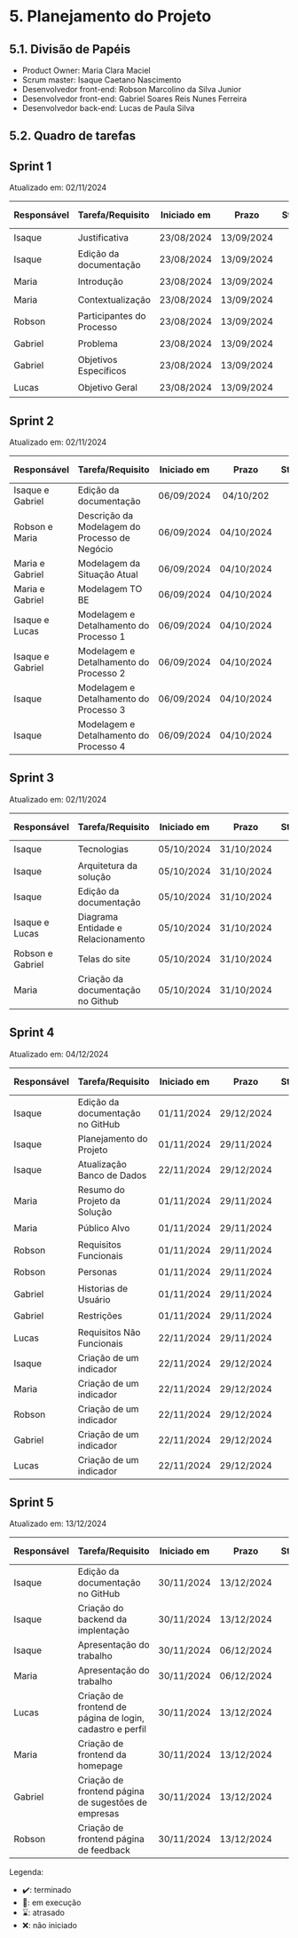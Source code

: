# 5. Planejamento do Projeto

## 5.1. Divisão de Papéis

- Product Owner: Maria Clara Maciel
- Scrum master: Isaque Caetano Nascimento
- Desenvolvedor front-end: Robson Marcolino da Silva Junior
- Desenvolvedor front-end: Gabriel Soares Reis Nunes Ferreira
- Desenvolvedor back-end: Lucas de Paula Silva

## 5.2. Quadro de tarefas

## Sprint 1

Atualizado em: 02/11/2024

| Responsável   | Tarefa/Requisito | Iniciado em    | Prazo      | Status | Terminado em    |
| :----         |    :----         |      :----:    | :----:     | :----: | :----:          |
| Isaque        | Justificativa        | 23/08/2024     | 13/09/2024 | ✔️    | 30/08/2024      |
| Isaque        | Edição da documentação        | 23/08/2024     | 13/09/2024 | ✔️    | 13/09/2024      |
| Maria        | Introdução    | 23/08/2024     | 13/09/2024 | ✔️    | 23/08/2024                |
| Maria        | Contextualização    | 23/08/2024     | 13/09/2024 | ✔️    | 30/08/2024                |
| Robson        | Participantes do Processo  | 23/08/2024     | 13/09/2024 | ✔️     | 13/09/2024                |
| Gabriel        | Problema  |  23/08/2024    | 13/09/2024 | ✔️    | 04/09/2024      | 
| Gabriel        | Objetivos Específicos  |  23/08/2024    | 13/09/2024 | ✔️    | 04/09/2024      |
| Lucas        | Objetivo Geral  |  23/08/2024    | 13/09/2024 | ✔️    | 30/08/2024       | 

## Sprint 2

Atualizado em: 02/11/2024

| Responsável   | Tarefa/Requisito | Iniciado em    | Prazo      | Status | Terminado em    |
| :----         |    :----         |      :----:    | :----:     | :----: | :----:          |
| Isaque e Gabriel        | Edição da documentação        | 06/09/2024     | 04/10/202 | ✔️    | 04/10/202      |
| Robson e Maria        | Descrição da Modelagem do Processo de Negócio        | 06/09/2024     | 04/10/2024 | ✔️    | 04/10/2024      |
| Maria e Gabriel       | Modelagem da Situação Atual     | 06/09/2024     | 04/10/2024 | ✔️    | 04/10/2024                |
| Maria e Gabriel       | Modelagem TO BE     | 06/09/2024     | 04/10/2024 | ✔️    | 04/10/2024                | 
| Isaque e Lucas     | Modelagem e Detalhamento do Processo 1    | 06/09/2024     | 04/10/2024 | ✔️    | 02/10/2024                |
| Isaque e Gabriel        | Modelagem e Detalhamento do Processo 2  | 06/09/2024     | 04/10/2024 | ✔️     | 04/10/2024                |
| Isaque        | Modelagem e Detalhamento do Processo 3  | 06/09/2024     | 04/10/2024 | ✔️     | 02/10/2024                |
| Isaque        | Modelagem e Detalhamento do Processo 4 |  06/09/2024    | 04/10/2024 | ✔️    | 02/10/2024      |


## Sprint 3

Atualizado em: 02/11/2024

| Responsável   | Tarefa/Requisito | Iniciado em    | Prazo      | Status | Terminado em    |
| :----         |    :----         |      :----:    | :----:     | :----: | :----:          |
| Isaque        | Tecnologias        | 05/10/2024     | 31/10/2024 | ✔️    |  25/10/2024     |
| Isaque        | Arquitetura da solução        | 05/10/2024     | 31/10/2024 | ✔️    | 25/10/2024      | 
| Isaque        | Edição da documentação        | 05/10/2024     | 31/10/2024 | ✔️    | 31/10/2024      |
| Isaque e Lucas        |  Diagrama Entidade e Relacionamento        | 05/10/2024     | 31/10/2024 | ✔️    | 18/10/2024      |
| Robson e Gabriel        | Telas do site  | 05/10/2024     | 31/10/2024 | ✔️     | 31/10/2024                |
| Maria        | Criação da documentação no Github    | 05/10/2024     | 31/10/2024 | ✔️    | 25/10/2024                |

## Sprint 4

Atualizado em: 04/12/2024

| Responsável   | Tarefa/Requisito | Iniciado em    | Prazo      | Status | Terminado em    |
| :----         |    :----         |      :----:    | :----:     | :----: | :----:          |
| Isaque        | Edição da documentação no GitHub        | 01/11/2024     | 29/12/2024 | ✔️    | 29/12/2024      |
| Isaque        | Planejamento do Projeto        | 01/11/2024     | 29/11/2024 | ✔️    | 02/11/2024      |
| Isaque        | Atualização Banco de Dados        | 22/11/2024     | 29/12/2024 | ✔️    | 29/11/2024      |
| Maria        | Resumo do Projeto da Solução    | 01/11/2024     | 29/11/2024 | ✔️    | 08/11/2024       |
| Maria        | Público Alvo    | 01/11/2024     | 29/11/2024 | ✔️    | 08/11/2024                |
| Robson        | Requisitos Funcionais  | 01/11/2024     | 29/11/2024 | ✔️     |  08/11/2024               |
| Robson        | Personas  | 01/11/2024     | 29/11/2024 | ✔️     | 08/11/2024                |
| Gabriel        | Historias de Usuário |  01/11/2024    | 29/11/2024 |✔️    | 08/11/2024      |
| Gabriel        | Restrições  |  01/11/2024    | 29/11/2024 | ⌛    |       |
| Lucas        | Requisitos Não Funcionais  |  22/11/2024    | 29/11/2024 | ✔️    | 06/11/2024       |
| Isaque        | Criação de um indicador        | 22/11/2024     | 29/12/2024 | ✔️    | 29/11/2024      |
| Maria        | Criação de um indicador        | 22/11/2024     | 29/12/2024 | ✔️    | 29/11/2024      |
| Robson        | Criação de um indicador        | 22/11/2024     | 29/12/2024 | ✔️    | 29/11/2024      |
| Gabriel        | Criação de um indicador        | 22/11/2024     | 29/12/2024 | ✔️    | 29/11/2024      |
| Lucas        | Criação de um indicador        | 22/11/2024     | 29/12/2024 | ⌛    |       |

## Sprint 5

Atualizado em: 13/12/2024

| Responsável   | Tarefa/Requisito | Iniciado em    | Prazo      | Status | Terminado em    |
| :----         |    :----         |      :----:    | :----:     | :----: | :----:          |
| Isaque        | Edição da documentação no GitHub        | 30/11/2024     | 13/12/2024 | ✔️    | 13/12/2024       |
| Isaque        | Criação do backend da implentação        | 30/11/2024     | 13/12/2024 | ✔️    | 02/11/2024      |
| Isaque        | Apresentação do trabalho        | 30/11/2024     | 06/12/2024 | ✔️    | 06/12/2024      |
| Maria        | Apresentação do trabalho    | 30/11/2024     | 06/12/2024 | ✔️    | 06/12/2024       | 
| Lucas        | Criação de frontend de página de login, cadastro e perfil    | 30/11/2024     | 13/12/2024 | ✔️    | 06/12/2024       | 
| Maria        | Criação de frontend da homepage    | 30/11/2024     | 13/12/2024 | ⌛    |        | 
| Gabriel        | Criação de frontend página de sugestões de empresas   | 30/11/2024     | 13/12/2024 | ✔️    | 06/12/2024       | 
| Robson        | Criação de frontend página de feedback   | 30/11/2024     | 13/12/2024 | ✔️    | 06/12/2024       | 

Legenda:
- ✔️: terminado
- 📝: em execução
- ⌛: atrasado
- ❌: não iniciado